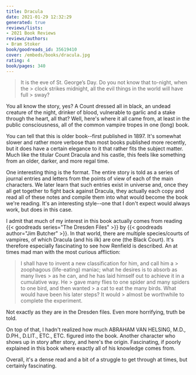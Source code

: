 ```yaml
---
title: Dracula
date: 2021-01-29 12:32:29
generated: true
reviews/lists:
- 2021 Book Reviews
reviews/authors:
- Bram Stoker
book/goodreads_id: 35619410
cover: /embeds/books/dracula.jpg
rating: 4
book/pages: 340
---
```

> It is the eve of St. George’s Day. Do you not know that to-night, when the > clock strikes midnight, all the evil things in the world will have full > sway?

You all know the story, yes? A Count dressed all in black, an undead creature of the night, drinker of blood, vulnerable to garlic and a stake through the heart, all that? Well, here's where it all came from, at least in the public consciousness, all of the common vampire tropes in one (long) book.  

<!--more-->

You can tell that this is older book--first published in 1897. It's somewhat slower and rather more verbose than most books published more recently, but it does have a certain elegance to it that rather fits the subject matter. Much like the titular Count Dracula and his castle, this feels like something from an older, darker, and more regal time.  

One interesting thing is the format. The entire story is told as a series of journal entries and letters from the points of view of each of the main characters. We later learn that such entries exist in universe and, once they all get together to fight back against Dracula, they actually each copy and read all of these notes and compile them into what would become the book we're reading. It's an interesting style--one that I don't expect would always work, but does in this case.  

I admit that much of my interest in this book actually comes from reading {{< goodreads series="The Dresden Files" >}} by {{< goodreads author="Jim Butcher" >}}. In that world, there are multiple species/courts of vampires, of which Dracula (and his ilk) are one (the Black Court). It's therefore especially fascinating to see how Renfield is described. An at times mad man with the most curious affliction:  

> I shall have to invent a new classification for him, and call him a > zoophagous (life-eating) maniac; what he desires is to absorb as many lives > as he can, and he has laid himself out to achieve it in a cumulative way. He > gave many flies to one spider and many spiders to one bird, and then wanted > a cat to eat the many birds. What would have been his later steps? It would > almost be worthwhile to complete the experiment.

Not exactly as they are in the Dresden files. Even more horrifying, truth be told.  

On top of that, I hadn't realized how much ABRAHAM VAN HELSING, M.D., D.PH., D.LIT., ETC., ETC. figured into the book. Another character who shows up in story after story, and here's the origin. Fascinating, if poorly explained in this book where exactly all of his knowledge comes from.  

Overall, it's a dense read and a bit of a struggle to get through at times, but certainly fascinating.